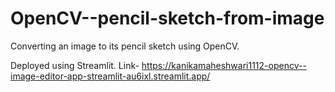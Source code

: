 # OpenCV--pencil-sketch-from-image
Converting an image to its pencil sketch using OpenCV.

Deployed using Streamlit.
Link- https://kanikamaheshwari1112-opencv--image-editor-app-streamlit-au6ixl.streamlit.app/
